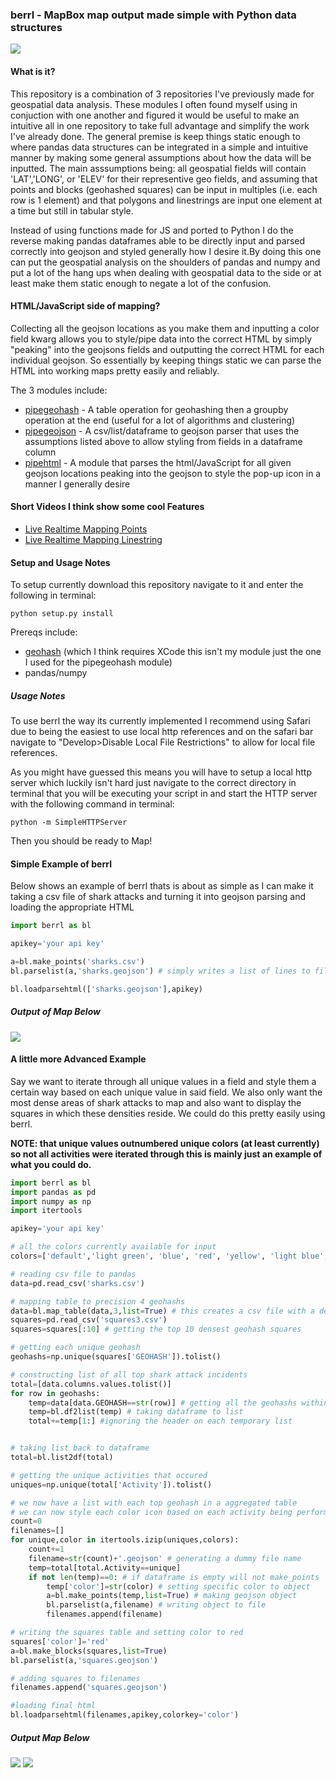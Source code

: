 ### berrl - MapBox map output made simple with Python data structures
![](https://cloud.githubusercontent.com/assets/10904982/13199289/86ce2388-d7ef-11e5-856e-731d8212d2b4.png)

#### What is it?
This repository is a combination of 3 repositories I've previously made for geospatial data analysis. These modules I often found myself using in conjuction with one another and figured it would be useful to make an intuitive all in one repository to take full advantage and simplify the work I've already done. The general premise is keep things static enough to where pandas data structures can be integrated in a simple and intuitive manner by making some general assumptions about how the data will be inputted. The main asssumptions being: all geospatial fields will contain 'LAT','LONG', or 'ELEV' for their representive geo fields, and assuming that points and blocks (geohashed squares) can be input in multiples (i.e. each row is 1 element) and that polygons and linestrings are input one element at a time but still in tabular style. 

Instead of using functions made for JS and ported to Python I do the reverse making pandas dataframes able to be directly input and parsed correctly into geojson and styled generally how I desire it.By doing this one can put the geospatial analysis on the shoulders of pandas and numpy and put a lot of the hang ups when dealing with geospatial data to the side or at least make them static enough to negate a lot of the confusion. 

#### HTML/JavaScript side of mapping?
Collecting all the geojson locations as you make them and inputting a color field kwarg allows you to style/pipe data into the correct HTML by simply "peaking" into the geojsons fields and outputting the correct HTML for each individual geojson. So essentially by keeping things static we can parse the HTML into working maps pretty easily and reliably. 

The 3 modules include:
* [pipegeohash](https://github.com/murphy214/pipegeohash) - A table operation for geohashing then a groupby operation at the end (useful for a lot of algorithms and clustering)
* [pipegeojson](https://github.com/murphy214/pipegeojson) - A csv/list/dataframe to geojson parser that uses the assumptions listed above to allow styling from fields in a dataframe column
* [pipehtml](https://github.com/murphy214/pipehtml) - A module that parses the html/JavaScript for all given geojson locations peaking into the geojson to style the pop-up icon in a manner I generally desire

#### Short Videos I think show some cool Features
* [Live Realtime Mapping Points](https://www.youtube.com/watch?v=edbpT9GZ9b0)
* [Live Realtime Mapping Linestring](https://www.youtube.com/watch?v=39VFWERpMg8)

#### Setup and Usage Notes
To setup currently download this repository navigate to it and enter the following in terminal:
```
python setup.py install
```
Prereqs include:
* [geohash](https://github.com/hkwi/python-geohash) (which I think requires XCode this isn't my module just the one I used for the pipegeohash module)
* pandas/numpy

##### Usage Notes
To use berrl the way its currently implemented I recommend using Safari due to being the easiest to use local http references and on the safari bar navigate to "Develop>Disable Local File Restrictions" to allow for local file references. 

As you might have guessed this means you will have to setup a local http server which luckily isn't hard just navigate to the correct directory in terminal that you will be executing your script in and start the HTTP server with the following command in terminal:
```
python -m SimpleHTTPServer
```

Then you should be ready to Map!

#### Simple Example of berrl
Below shows an example of berrl thats is about as simple as I can make it taking a csv file of shark attacks and turning it into geojson parsing and loading the appropriate HTML

```python
import berrl as bl

apikey='your api key'

a=bl.make_points('sharks.csv')
bl.parselist(a,'sharks.geojson') # simply writes a list of lines to file name location

bl.loadparsehtml(['sharks.geojson'],apikey)
```

##### Output of Map Below
![](https://cloud.githubusercontent.com/assets/10904982/13198501/0da25ffe-d7d8-11e5-870c-ebef73bdfd1d.png)

#### A little more Advanced Example
Say we want to iterate through all unique values in a field and style them a certain way based on each unique value in said field. We also only want the most dense areas of shark attacks to map and also want to display the squares in which these densities reside. We could do this pretty easily using berrl. 

**NOTE: that unique values outnumbered unique colors (at least currently) so not all activities were iterated through this is mainly just an example of what you could do.**

```python
import berrl as bl
import pandas as pd
import numpy as np
import itertools

apikey='your api key'

# all the colors currently available for input
colors=['default','light green', 'blue', 'red', 'yellow', 'light blue', 'orange', 'purple', 'green', 'brown', 'pink']

# reading csv file to pandas
data=pd.read_csv('sharks.csv')

# mapping table to precision 4 geohashs
data=bl.map_table(data,3,list=True) # this creates a csv file with a density block table
squares=pd.read_csv('squares3.csv')
squares=squares[:10] # getting the top 10 densest geohash squares

# getting each unique geohash
geohashs=np.unique(squares['GEOHASH']).tolist()

# constructing list of all top shark attack incidents
total=[data.columns.values.tolist()]
for row in geohashs:
	temp=data[data.GEOHASH==str(row)] # getting all the geohashs within the entire table
	temp=bl.df2list(temp) # taking dataframe to list
	total+=temp[1:] #ignoring the header on each temporary list


# taking list back to dataframe
total=bl.list2df(total)

# getting the unique activities that occured
uniques=np.unique(total['Activity']).tolist()

# we now have a list with each top geohash in a aggregated table
# we can now style each color icon based on each activity being performed during the attack
count=0
filenames=[]
for unique,color in itertools.izip(uniques,colors):
	count+=1
	filename=str(count)+'.geojson' # generating a dummy file name
	temp=total[total.Activity==unique] 
	if not len(temp)==0: # if dataframe is empty will not make_points
		temp['color']=str(color) # setting specific color to object
		a=bl.make_points(temp,list=True) # making geojson object 
		bl.parselist(a,filename) # writing object to file
		filenames.append(filename)

# writing the squares table and setting color to red
squares['color']='red'
a=bl.make_blocks(squares,list=True)
bl.parselist(a,'squares.geojson')

# adding squares to filenames
filenames.append('squares.geojson')

#loading final html
bl.loadparsehtml(filenames,apikey,colorkey='color')
```

##### Output Map Below
![](https://cloud.githubusercontent.com/assets/10904982/13198831/795c37a2-d7e1-11e5-9733-584f3f544831.png)
![](https://cloud.githubusercontent.com/assets/10904982/13198832/7c66f176-d7e1-11e5-986d-0da285c97cc1.png)
